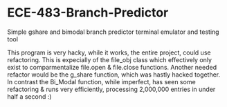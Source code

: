 # ECE-483-Branch-Predictor
Simple gshare and bimodal branch predictor terminal emulator and testing tool

This program is very hacky, while it works, the entire project, could use refactoring. This is expecially of the file_obj class which effectively only exist to comparmentalize file.open & file.close functions. Another needed refactor would be the g_share function, which was hastly hacked together. In contrast the Bi_Modal function, while imperfect, has seen some refactoring & runs very efficiently, processing 2,000,000 entries in under half a second :)                  
